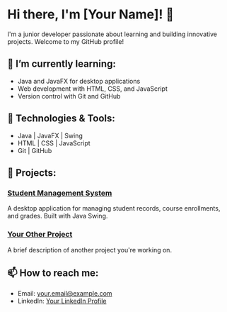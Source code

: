 # Hi there, I'm [Your Name]! 👋

I'm a junior developer passionate about learning and building innovative projects. Welcome to my GitHub profile!

## 🌱 I’m currently learning:
- Java and JavaFX for desktop applications
- Web development with HTML, CSS, and JavaScript
- Version control with Git and GitHub

## 🔧 Technologies & Tools:
- Java | JavaFX | Swing
- HTML | CSS | JavaScript
- Git | GitHub

## 🚀 Projects:
### [Student Management System](https://github.com/yourusername/student-management-system)
A desktop application for managing student records, course enrollments, and grades. Built with Java Swing.

### [Your Other Project](https://github.com/yourusername/your-other-project)
A brief description of another project you're working on.

## 📫 How to reach me:
- Email: your.email@example.com
- LinkedIn: [Your LinkedIn Profile](https://linkedin.com/in/yourprofile)

